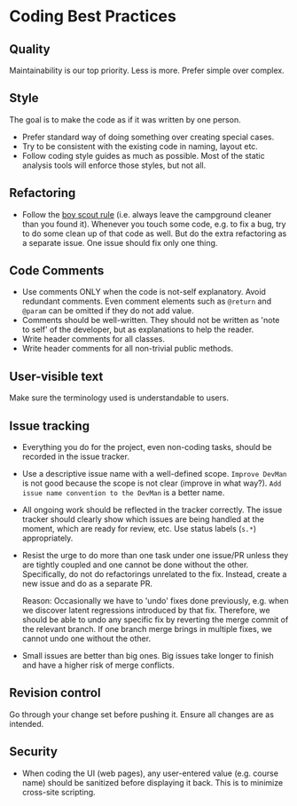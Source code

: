 # Coding Best Practices

## Quality

Maintainability is our top priority. Less is more. Prefer simple over complex.

## Style

The goal is to make the code as if it was written by one person.

* Prefer standard way of doing something over creating special cases.
* Try to be consistent with the existing code in naming, layout etc.
* Follow coding style guides as much as possible. Most of the static analysis tools will enforce those styles, but not all.

## Refactoring

* Follow the [boy scout rule](https://medium.com/@biratkirat/step-8-the-boy-scout-rule-robert-c-martin-uncle-bob-9ac839778385) (i.e. always leave the campground cleaner than you found it). Whenever you touch some code, e.g. to fix a bug, try to do some clean up of that code as well.
  But do the extra refactoring as a separate issue. One issue should fix only one thing.

## Code Comments

* Use comments ONLY when the code is not-self explanatory. Avoid redundant comments. Even comment elements such as `@return` and `@param` can be omitted if they do not add value.
* Comments should be well-written. They should not be written as 'note to self' of the developer, but as explanations to help the reader.
* Write header comments for all classes.
* Write header comments for all non-trivial public methods.

## User-visible text

Make sure the terminology used is understandable to users.

## Issue tracking

* Everything you do for the project, even non-coding tasks, should be recorded in the issue tracker.
* Use a descriptive issue name with a well-defined scope. `Improve DevMan` is not good because the scope is not clear (improve in what way?). `Add issue name convention to the DevMan` is a better name.
* All ongoing work should be reflected in the tracker correctly. The issue tracker should clearly show which issues are being handled at the moment, which are ready for review, etc. Use status labels (`s.*`) appropriately.
* Resist the urge to do more than one task under one issue/PR unless they are tightly coupled and one cannot be done without the other. Specifically, do not do refactorings unrelated to the fix. Instead, create a new issue and do as a separate PR.

  Reason: Occasionally we have to 'undo' fixes done previously, e.g. when we discover latent regressions introduced by that fix. Therefore, we should be able to undo any specific fix by reverting the merge commit of the relevant branch. If one branch merge brings in multiple fixes, we cannot undo one without the other.
* Small issues are better than big ones. Big issues take longer to finish and have a higher risk of merge conflicts.

## Revision control

Go through your change set before pushing it. Ensure all changes are as intended.

## Security

* When coding the UI (web pages), any user-entered value (e.g. course name) should be sanitized before displaying it back. This is to minimize cross-site scripting.
